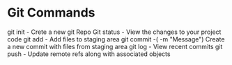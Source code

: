 # Git Commands

git init - Crete a new git Repo
Git status - View the changes to your project code
git add - Add files to staging area
git commit -( -m "Message") Create a new commit with files from staging area
git log - View recent commits
git push - Update remote refs along with associated objects
